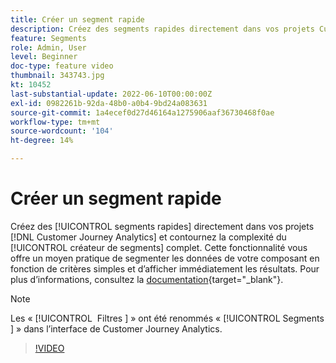 ```yaml
---
title: Créer un segment rapide
description: Créez des segments rapides directement dans vos projets Customer Journey Analytics et contournez la complexité du créateur de segments complet. Cette fonctionnalité vous offre un moyen pratique de segmenter les données de votre composant en fonction de critères simples et d’afficher immédiatement les résultats.
feature: Segments
role: Admin, User
level: Beginner
doc-type: feature video
thumbnail: 343743.jpg
kt: 10452
last-substantial-update: 2022-06-10T00:00:00Z
exl-id: 0982261b-92da-48b0-a0b4-9bd24a083631
source-git-commit: 1a4ecef0d27d46164a1275906aaf36730468f0ae
workflow-type: tm+mt
source-wordcount: '104'
ht-degree: 14%

---
```


# Créer un segment rapide

Créez des [!UICONTROL segments rapides] directement dans vos projets [!DNL Customer Journey Analytics] et contournez la complexité du [!UICONTROL créateur de segments] complet. Cette fonctionnalité vous offre un moyen pratique de segmenter les données de votre composant en fonction de critères simples et d’afficher immédiatement les résultats. Pour plus dʼinformations, consultez la [documentation](https://experienceleague.adobe.com/fr/docs/analytics-platform/using/cja-components/cja-segments/quick-filters){target="_blank"}.

>[!NOTE]
>
> Les « [!UICONTROL &#x200B; Filtres &#x200B;] » ont été renommés « [!UICONTROL &#x200B; Segments &#x200B;] » dans l’interface de Customer Journey Analytics.

>[!VIDEO](https://video.tv.adobe.com/v/343743/?quality=12&learn=on)
